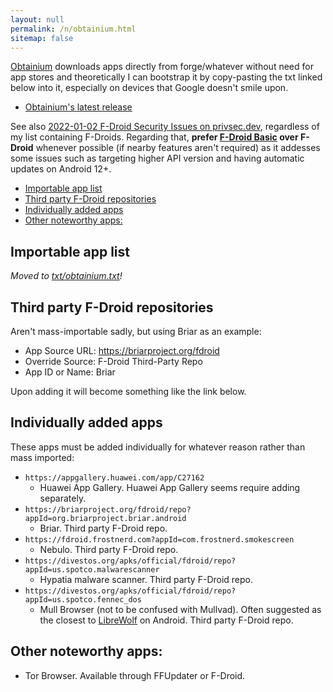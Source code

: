 ```yaml
---
layout: null
permalink: /n/obtainium.html
sitemap: false
---
```


[Obtainium](https://github.com/ImranR98/Obtainium/) downloads apps directly from forge/whatever without need for app
stores and theoretically I can bootstrap it by copy-pasting the txt linked
below into it, especially on devices that Google doesn't smile upon.

- [Obtainium's latest release](https://github.com/ImranR98/Obtainium/releases/latest)

See also [2022-01-02 F-Droid Security Issues on privsec.dev](https://privsec.dev/posts/android/f-droid-security-issues/),
regardless of my list containing F-Droids. Regarding that, **prefer
[F-Droid Basic](https://f-droid.org/packages/org.fdroid.basic) over
F-Droid** whenever possible (if nearby features aren't required)
as it addesses some issues such as targeting higher API version and having
automatic updates on Android 12+.

<!-- editorconfig-checker-disable -->
<!-- prettier-ignore-start -->

<!-- START doctoc generated TOC please keep comment here to allow auto update -->
<!-- DON'T EDIT THIS SECTION, INSTEAD RE-RUN doctoc TO UPDATE -->

- [Importable app list](#importable-app-list)
- [Third party F-Droid repositories](#third-party-f-droid-repositories)
- [Individually added apps](#individually-added-apps)
- [Other noteworthy apps:](#other-noteworthy-apps)

<!-- END doctoc generated TOC please keep comment here to allow auto update -->

<!-- prettier-ignore-end -->
<!-- editorconfig-checker-enable -->

## Importable app list

_Moved to [txt/obtainium.txt](/txt/obtainium.txt)!_

<!--

Note to self: to turn Obtainium export like this or close enough to manually
cut it:

```bash
cat obtainium-export-1693463035816.json | jq -s | \grep 'url'
```

-->

## Third party F-Droid repositories

Aren't mass-importable sadly, but using Briar as an example:

- App Source URL: https://briarproject.org/fdroid
- Override Source: F-Droid Third-Party Repo
- App ID or Name: Briar

Upon adding it will become something like the link below.

## Individually added apps

These apps must be added individually for whatever reason rather than mass imported:

- `https://appgallery.huawei.com/app/C27162`
  - Huawei App Gallery. Huawei App Gallery seems require adding separately.
- `https://briarproject.org/fdroid/repo?appId=org.briarproject.briar.android`
  - Briar. Third party F-Droid repo.
- `https://fdroid.frostnerd.com?appId=com.frostnerd.smokescreen`
  - Nebulo. Third party F-Droid repo.
- `https://divestos.org/apks/official/fdroid/repo?appId=us.spotco.malwarescanner`
  - Hypatia malware scanner. Third party F-Droid repo.
- `https://divestos.org/apks/official/fdroid/repo?appId=us.spotco.fennec_dos`
  - Mull Browser (not to be confused with Mullvad). Often suggested as the closest to [LibreWolf](https://librewolf.net)
    on Android. Third party F-Droid repo.

## Other noteworthy apps:

- Tor Browser. Available through FFUpdater or F-Droid.
